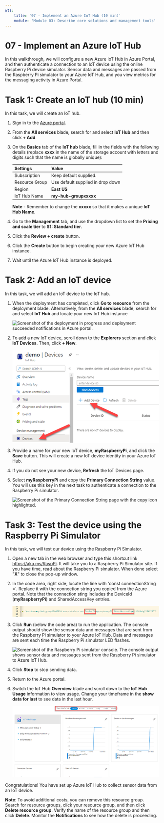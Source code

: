 ```yaml
---
wts:
    title: '07 - Implement an Azure IoT Hub (10 min)'
    module: 'Module 03: Describe core solutions and management tools'
---
```

# 07 - Implement an Azure IoT Hub

In this walkthrough, we will configure a new Azure IoT Hub in Azure Portal, and then authenticate a connection to an IoT device using the online Raspberry Pi device simulator. Sensor data and messages are passed from the Raspberry Pi simulator to your Azure IoT Hub, and you view metrics for the messaging activity in Azure Portal.

# Task 1: Create an IoT hub (10 min)

In this task, we will create an IoT hub. 

1. Sign in to the [Azure portal](https://portal.azure.com).

2. From the **All services** blade, search for and select **IoT Hub** and then click **+ Add**.

3. On the **Basics** tab of the **IoT hub** blade, fill in the fields with the following details (replace **xxxx** in the name of the storage account with letters and digits such that the name is globally unique):

    | Settings | Value |
    |--|--|
    | Subscription | Keep default supplied. |
    | Resource Group | Use default supplied in drop down|
    | Region | **East US** |
    | IoT Hub Name | **my-hub-groupxxxxx** |

    **Note** - Remember to change the **xxxxx** so that it makes a unique **IoT Hub Name**.

4. Go to the **Management** tab, and use the dropdown list to set the **Pricing and scale tier** to **S1: Standard tier**.

5. Click the **Review + create** button.

6. Click the **Create** button to begin creating your new Azure IoT Hub instance.

7. Wait until the Azure IoT Hub instance is deployed. 

# Task 2: Add an IoT device

In this task, we will add an IoT device to the IoT hub. 

1. When the deployment has completed, click **Go to resource** from the deployment blade. Alternatively, from the **All services** blade, search for and select **IoT Hub** and locate your new IoT Hub instance

	![Screenshot of the deployment in progress and deployment succeeded notifications in Azure portal.](../images/0601.png)

2. To add a new IoT device, scroll down to the **Explorers** section and click **IoT Devices**. Then, click **+ New**.

	![Screenshot of the IoT devices pane, highlighted within the IoT hub navigation blade, in Azure portal. The New button is highlighted to illustrate how to add a new IoT device identity to IoT hub.](../images/0602.png)

3. Provide a name for your new IoT device, **myRaspberryPi**, and click the **Save** button. This will create a new IoT device identity in your Azure IoT Hub.

4. If you do not see your new device, **Refresh** the IoT Devices page. 

5. Select **myRaspberryPi** and copy the **Primary Connection String** value. You will use this key in the next task to authenticate a connection to the Raspberry Pi simulator.

	![Screenshot of the Primary Connection String page with the copy icon highlighted.](../images/0603.png)

# Task 3: Test the device using the Raspberry Pi Simulator

In this task, we will test our device using the Raspberry Pi Simulator. 

1. Open a new tab in the web browser and type this shortcut link https://aka.ms/RaspPi. It will take you to a Raspberry Pi Simulator site. If you have time, read about the Raspberry Pi simulator. When done select "**X**" to close the pop-up window.

2. In the code area, right side, locate the line with 'const connectionString ='. Replace it with the connection string you copied from the Azure portal. Note that the connection sting includes the DeviceId (**myRaspberryPi**) and SharedAccessKey entries.

	![Screenshot of the coding area within the Raspberry Pi simulator.](../images/0604.png)

3. Click **Run** (below the code area) to run the application. The console output should show the sensor data and messages that are sent from the Raspberry Pi simulator to your Azure IoT Hub. Data and messages are sent each time the Raspberry Pi simulator LED flashes. 

	![Screenshot of the Raspberry Pi simulator console.  The console output shows sensor data and messages sent from the Raspberry Pi simulator to Azure IoT Hub.](../images/0605.png)

5. Click **Stop** to stop sending data.

6. Return to the Azure portal.

7. Switch the IoT Hub **Overview** blade and scroll down to the **IoT Hub Usage** information to view usage. Change your timeframe in the **show data for last** to see data in the last hour.

	![Screenshot of metrics within the IoT hub usage area of Azure portal.](../images/0604a.png)


Congratulations! You have set up Azure IoT Hub to collect sensor data from an IoT device.

**Note**: To avoid additional costs, you can remove this resource group. Search for resource groups, click your resource group, and then click **Delete resource group**. Verify the name of the resource group and then click **Delete**. Monitor the **Notifications** to see how the delete is proceeding.
